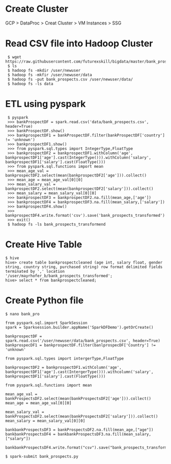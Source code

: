 # Create Cluster

GCP > DataProc > Creat Cluster > VM Instances > SSG

# Read CSV file into Hadoop Cluster

     $ wget https://raw.githubusercontent.com/futurexskill/bigdata/master/bank_prospects.csv
     $ ls
     $ hadoop fs -mkdir /user/newuser
     $ hadoop fs -mkfir /user/newuser/data
     $ hadoop fs -put bank_prospects.csv /user/newuser/data/
     $ hadoop fs -ls data
     
# ETL using pyspark
     
     $ pyspark
     >>> bankProspectDF = spark.read.csv('data/bank_prospects.csv', header=True)
     >>> bankProspectDF.show()
     >>> bankprospectDF1 = bankProspectDF.filter(bankProspectDF['country'] != 'unknown')
     >>> bankprospectDF1.show()
     >>> from pyspark.sql.types import IntegerType,FloatType
     >>> bankprospectDF2 = bankprospectDF1.withColumn('age', bankprospectDF1['age'].cast(IntegerType())).withColumn('salary', bankprospectDF1['salary'].cast(FloatType()))
     >>> from pyspark.sql.functions import mean
     >>> mean_age_val = bankprospectDF2.select(mean(bankprospectDF2['age'])).collect()
     >>> mean_age = mean_age_val[0][0]
     >>> mean_salary_val = bankprospectDF2.select(mean(bankprospectDF2['salary'])).collect()
     >>> mean_salary = mean_salary_val[0][0]
     >>> bankprospectDF3 = bankprospectDF2.na.fill(mean_age,['age'])
     >>> bankprospectDF4 = bankprospectDF3.na.fill(mean_salary,['salary'])
     >>> bankprospectDF4.show()
     >>> bankprospectDF4.write.format('csv').save('bank_prospects_transformed')
     >>> exit()
     $ hadoop fs -ls bank_prospects_transformend
     
# Create Hive Table

    $ hive
    hive> create table bankprospectcleaned (age int, salary float, gender string, country string, purchased string) row format delimited fields terminated by ',' location '/user/mayrhofer_b/bank_prospects_transformed';
    hive> select * from bankprospectcleaned;
    
# Create Python file

    $ nano bank_pro
    
    from pyspark.sql.import SparkSession
    spark = Sparksession.builder.appName('SparkDFDemo').getOrCreate()
    
    bankprospectDF = spark.read.csv('/user/newuser/data/bank_prospects.csv', header=True)
    bankprospecDF1 = bankprospectDF.filter(banlprospecDF['Country'] != 'unknown'
    
    from pyspark.sql.types import intergerType,FloatType
    
    bankprospectDF2 = bankprospectDF1.withColumn('age', bankprospectDF1['age'].cast(IntergerType())).withcolumn('salary', bankprospectDF1['salary'].cast(FloatType()))
    
    from pyspark.sql.functions import mean
    
    mean_age_val = bankProspectsDF2.select(mean(bankProspectsDF2['age'])).collect()
    mean_age = mean_age_val[0][0]

    mean_salary_val = bankProspectsDF2.select(mean(bankProspectsDF2['salary'])).collect()
    mean_salary = mean_salary_val[0][0]

    bankbankProspectsDF3 = bankProspectsDF2.na.fill(mean_age,["age"])
    bankbankProspectsDF4 = bankbankProspectsDF3.na.fill(mean_salary,["salary"])

    bankbankProspectsDF4.write.format("csv").save("bank_prospects_transformed")

    $ spark-submit bank_prospects.py
